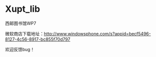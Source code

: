 Xupt_lib
========

西邮图书馆WP7

微软商店下载地址：http://www.windowsphone.com/s?appid=becf5496-8127-4c56-8917-bc855f70d797

欢迎反馈bug！
